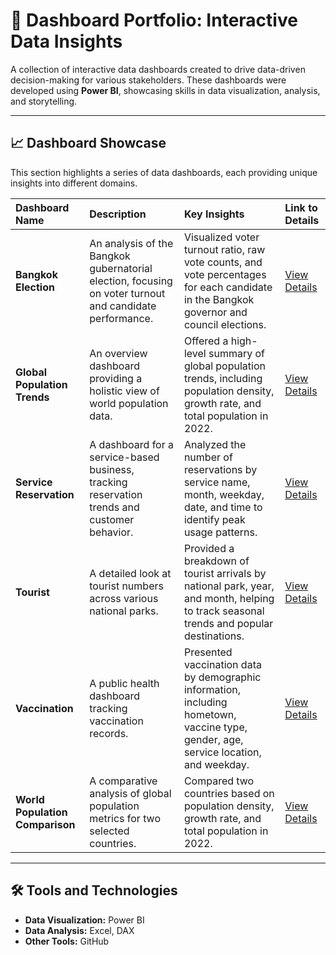 # 🚀 Dashboard Portfolio: Interactive Data Insights

A collection of interactive data dashboards created to drive data-driven decision-making for various stakeholders. These dashboards were developed using **Power BI**, showcasing skills in data visualization, analysis, and storytelling.

---

## 📈 Dashboard Showcase

This section highlights a series of data dashboards, each providing unique insights into different domains.

| Dashboard Name | Description | Key Insights | Link to Details |
| :--- | :--- | :--- | :--- |
| **Bangkok Election** | An analysis of the Bangkok gubernatorial election, focusing on voter turnout and candidate performance. | Visualized voter turnout ratio, raw vote counts, and vote percentages for each candidate in the Bangkok governor and council elections. | [View Details](https://github.com/panupong1212312121/Dashboards/tree/b1/Election%20Bangkok/Election%20Bangkok%20(Dashboard).md) |
| **Global Population Trends** | An overview dashboard providing a holistic view of world population data. | Offered a high-level summary of global population trends, including population density, growth rate, and total population in 2022. | [View Details](https://github.com/panupong1212312121/Dashboards/tree/b1/Global%20Population%20Trends/Global%20Population%20Trends%20(Dashboard).md) |
| **Service Reservation** | A dashboard for a service-based business, tracking reservation trends and customer behavior. | Analyzed the number of reservations by service name, month, weekday, date, and time to identify peak usage patterns. | [View Details](https://github.com/panupong1212312121/Dashboards/tree/b1/Service%20Reservation/Service%20Reservation%20(Dashboard).md) |
| **Tourist** | A detailed look at tourist numbers across various national parks. | Provided a breakdown of tourist arrivals by national park, year, and month, helping to track seasonal trends and popular destinations. | [View Details](https://github.com/panupong1212312121/Dashboards/tree/b1/Tourist/Tourist%20(Dashboard).md) |
| **Vaccination** | A public health dashboard tracking vaccination records. | Presented vaccination data by demographic information, including hometown, vaccine type, gender, age, service location, and weekday. | [View Details](https://github.com/panupong1212312121/Dashboards/tree/b1/Vaccination/Vaccination%20(Dashboard).md) |
| **World Population Comparison** | A comparative analysis of global population metrics for two selected countries. | Compared two countries based on population density, growth rate, and total population in 2022. | [View Details](https://github.com/panupong1212312121/Dashboards/tree/b1/World%20Population%20Comparison/World%20Population%20Comparison%20(Dashboard).md) |

---

## 🛠️ Tools and Technologies

* **Data Visualization:** Power BI
* **Data Analysis:** Excel, DAX
* **Other Tools:** GitHub